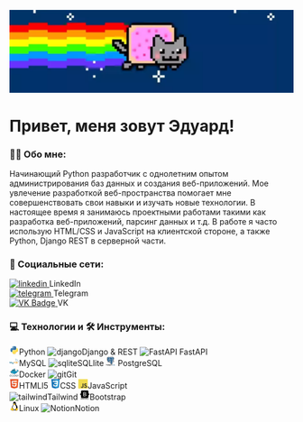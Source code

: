 ![MasterHead](https://raw.githubusercontent.com/EBaramia/EBaramia/main/ezgif-4-9b7cca8202.webp)
<h1>Привет, меня зовут Эдуард!</h1>

### :man_technologist: Обо мне:

<h>Начинающий Python разработчик с однолетним опытом администрирования баз данных и создания веб-приложений. Мое увлечение разработкой веб-пространства помогает мне совершенствовать свои навыки и изучать новые технологии. В настоящее время я занимаюсь проектными работами такими как разработка веб-приложений, парсинг данных и т.д. В работе я часто использую HTML/CSS и JavaScript на клиентской стороне, а также Python, Django REST в серверной части.</h>

### 🤝 Социальные сети:
  <div id="badges">
    <a href="https://www.linkedin.com/in/e-barmaia/" target="_blank">
      <img src="https://cdn-icons-png.flaticon.com/512/2504/2504799.png" width="15" height="15" alt="linkedin" />
  </a> <h>LinkedIn</h><br>
    <a href="https://t.me/baramiaE" target="_blank">
      <img src="https://cdn-icons-png.flaticon.com/512/2111/2111646.png" width="15" height="15" alt="telegram" />
    </a><h>Telegram</h><br>
    <a href="https://vk.com/edyardo" target="_blank">
      <img src="https://cdn-icons-png.flaticon.com/512/145/145813.png" width="15" height="15" alt="VK Badge"/>
    </a><h>VK</h>
  </div>

### 💻 Технологии и 🛠 Инструменты:

<div>
<img src="https://raw.githubusercontent.com/devicons/devicon/master/icons/python/python-original.svg" alt="python" width="17" height="17"/></a><h>Python</h>
<img src="https://cdn.worldvectorlogo.com/logos/django.svg" alt="django" width="17" height="17"/></a><h>Django & REST</h>
<img src="https://cdn.worldvectorlogo.com/logos/fastapi.svg" alt="FastAPI" width="17" height="17" />
</a><h>FastAPI</h>
<br>
<img src="https://raw.githubusercontent.com/devicons/devicon/master/icons/mysql/mysql-original-wordmark.svg" alt="mysql" width="17" height="17"/><h>MySQL</h>
<img src="https://www.vectorlogo.zone/logos/sqlite/sqlite-icon.svg" alt="sqlite" width="17" height="17"/><h>SQLlite</h>
<img src="https://raw.githubusercontent.com/devicons/devicon/master/icons/postgresql/postgresql-original-wordmark.svg" alt="postgresql" width="17" height="17"/> <h>PostgreSQL</h>
<br>
<img src="https://raw.githubusercontent.com/devicons/devicon/master/icons/docker/docker-original-wordmark.svg" alt="docker" width="17" height="17"/><h>Docker</h>
<img src="https://www.vectorlogo.zone/logos/git-scm/git-scm-icon.svg" alt="git" width="40" height="17"/><h>Git</h>
<br>
<img src="https://github.com/devicons/devicon/blob/master/icons/html5/html5-original.svg" title="html5" alt="html5" width="17" height="17"/><h>HTMLl5</h>
<img src="https://github.com/devicons/devicon/blob/master/icons/css3/css3-original.svg" title="css" alt="css" width="17" height="17"/><h>CSS</h>
<img src="https://github.com/devicons/devicon/blob/master/icons/javascript/javascript-original.svg" title="javascript" alt="javascript" width="17"/><h>JavaScript</h>
<br>
<img src="https://www.vectorlogo.zone/logos/tailwindcss/tailwindcss-icon.svg" alt="tailwind" width="17" height="17"/><h>Tailwind</h></a>
<img src="https://raw.githubusercontent.com/devicons/devicon/master/icons/bootstrap/bootstrap-plain-wordmark.svg" alt="bootstrap" width="17" height="17"/></a><h>Bootstrap</h>
 <br>
<img src="https://github.com/devicons/devicon/blob/master/icons/linux/linux-original.svg" title="linux" alt="linux" width="17" height="17"/><h>Linux</h>
<img src="https://upload.wikimedia.org/wikipedia/commons/e/e9/Notion-logo.svg" title="Notion" alt="Notion" width="17" height="17"/><h>Notion</h><br>
</div>
 
